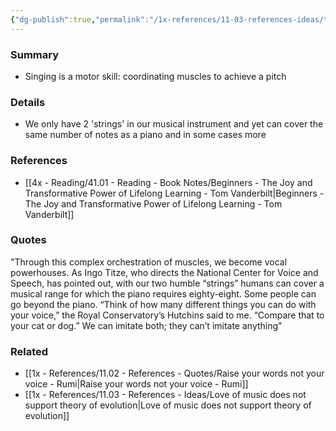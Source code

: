 ```yaml
---
{"dg-publish":true,"permalink":"/1x-references/11-03-references-ideas/the-human-voice-is-an-amazing-instrument/","title":"The human voice is an amazing instrument","dgShowBacklinks":false}
---
```



### Summary
- Singing is a motor skill: coordinating muscles to achieve a pitch

### Details
- We only have 2 'strings' in our musical instrument and yet can cover the same number of notes as a piano and in some cases more

### References
- [[4x - Reading/41.01 - Reading - Book Notes/Beginners - The Joy and Transformative Power of Lifelong Learning - Tom Vanderbilt\|Beginners - The Joy and Transformative Power of Lifelong Learning - Tom Vanderbilt]]

### Quotes
"Through this complex orchestration of muscles, we become vocal powerhouses. As Ingo Titze, who directs the National Center for Voice and Speech, has pointed out, with our two humble “strings” humans can cover a musical range for which the piano requires eighty-eight. Some people can go beyond the piano. “Think of how many different things you can do with your voice,” the Royal Conservatory’s Hutchins said to me. “Compare that to your cat or dog.” We can imitate both; they can’t imitate anything"

### Related
- [[1x - References/11.02 - References - Quotes/Raise your words not your voice - Rumi\|Raise your words not your voice - Rumi]]
- [[1x - References/11.03 - References - Ideas/Love of music does not support theory of evolution\|Love of music does not support theory of evolution]]